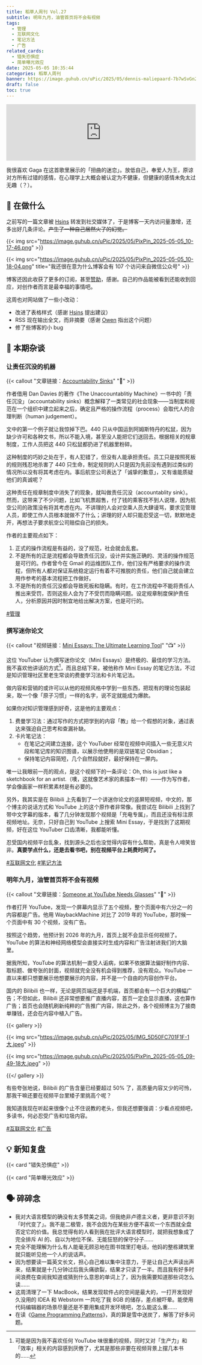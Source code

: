 ```yaml
---
title: 稻草人周刊 Vol.27
subtitle: 明年九月，油管首页将不会有视频
tags: 
  - 管理
  - 互联网文化
  - 笔记方法
  - 广告
related_cards: 
  - 错失恐惧症
  - 简单曝光效应
date: 2025-05-05 10:35:44
categories: 稻草人周刊
banner: https://image.guhub.cn/uPic/2025/05/dennis-maliepaard-7b7wSvGn2W4-unsplash-2.jpg
draft: false
toc: true
---
```


<iframe allow="autoplay *; encrypted-media *;" frameborder="0" height="150" style="width:100%;max-width:660px;overflow:hidden;background:transparent;" sandbox="allow-forms allow-popups allow-same-origin allow-scripts allow-storage-access-by-user-activation allow-top-navigation-by-user-activation" src="https://embed.music.apple.com/cn/album/judas/1440857161?i=1440857433"></iframe>

我很喜欢 Gaga 在这首歌里展示的「扭曲的迷恋」。放低自己，奉爱人为王，原谅对方所有过错的感情，在心理学上大概会被认定为不健康，但健康的感情未免太过无趣（？）。<!--more-->

## 🙋 在做什么

之前写的一篇文章被 [Hsins](https://github.com/hsins) 转发到社交媒体了，于是博客一天内访问量激增，还多出好几条评论。~~产生了一种自己居然火了的幻觉。~~

{{< img src="https://image.guhub.cn/uPic/2025/05/PixPin_2025-05-05_10-17-46.png" >}}

{{< img src="https://image.guhub.cn/uPic/2025/05/PixPin_2025-05-05_10-18-04.png" title="我还很在意为什么博客会有 107 个访问来自微信公众号" >}}

博客还因此收获了更多的订阅，甚至[赞助](/sponsor/)，感谢。自己的作品能被看到还能收到回应，对创作者而言是最幸福的事情吧。

这周也对网站做了一些小改动：

- 改进了表格样式（感谢 [Hsins](https://github.com/hsins) 提出建议）
- RSS 现在输出全文，而非摘要（感谢 [Owen](https://www.owenyoung.com) 指出这个问题）
- 修了些博客的小 bug


## 💬 本期杂谈

### 让责任沉没的机器

{{< callout "文章链接：[Accountability Sinks](https://250bpm.substack.com/p/accountability-sinks)" "📜" >}}

作者借用 Dan Davies 的著作《The Unaccountablitiy Machine》一书中的「责任沉没」（accountability sinks）概念解释了一类常见的社会现象——当制度和规范在一个组织中建立起来之后，确定且严格的操作流程（process）会取代人的合理判断（human judgement）。

文中的第一个例子就让我惊掉下巴。440 只从中国运到阿姆斯特丹的松鼠，因为缺少许可和各种文书，所以不能入境，甚至没人能把它们送回去。根据相关的规章制度，工作人员把这 440 只松鼠都扔进了机器里粉碎。

这种制度的巧妙之处在于，有人犯错了，但没有人能承担责任。员工只是按照死板的规则残忍地杀害了 440 只生命，制定规则的人只是因为先前没有遇到过类似的情况所以没有将其考虑在内。事后航空公司表达了「诚挚的歉意」，又有谁能质疑他们的真诚呢？

这种责任在规章制度中消失了的现象，就叫做责任沉没（accountablity sink）。然而，这带来了不少问题，比如飞机票超售，付了钱的乘客找不到人说理，因为航空公司的政策没有将其考虑在内。不讲理的人会对空乘人员大肆谩骂，要求见管理人员，即使工作人员根本就做不了什么；讲理的好人却只能忍受这一切，默默地走开，再想法子要求航空公司赔偿自己的损失。

作者的主要观点如下：

1. 正式的操作流程是有益的，没了规范，社会就会乱套。
2. 不是所有的正是流程都会导致责任沉没，设计并实施正确的、灵活的操作规范是可行的。作者曾今在 Gmail 的运维团队工作，他们没有严格要求的操作流程，但所有人都对保证系统稳定运行有着不可推脱的责任，他们自己就会建立用作参考的基本流程把工作做好。
3. 不是所有的责任沉没都会导致死板和隐瞒。有时，在工作流程中不能将责任人推出来受罚，否则这些人会为了不受罚而隐瞒问题。设定规章制度保护责任人，分析原因并因时制宜地给出解决方案，也是可行的。

[#管理](/tags/管理)

### 撰写迷你论文

{{< callout "视频链接：[Mini Essays: The Ultimate Learning Tool](https://www.youtube.com/watch?v=N4YjXJVzoZY)" "📺" >}}

这位 YouTuber 认为撰写迷你论文（Mini Essays）是终极的、最佳的学习方法。我不喜欢他讲话的方式[^1]，而且总结下来，被他称作 Mini Essay 的笔记方法，不过是知识管理社区里老生常谈的费曼学习法和卡片笔记法。

做内容和营销的或许可以从他的视频风格中学到一些东西，把现有的理论包装起来，取一个像「原子习惯」一样的名字，说不定就能成为爆款。

如果你对知识管理感到好奇，这是他的主要观点：

1. 费曼学习法：通过写作的方式把学到的内容「教」给一个假想的对象，通过表达来强迫自己思考和查漏补缺。
2. 卡片笔记法：
   - 在笔记之间建立连接，这个 YouTuber 经常在视频中间插入一些无意义片段和笔记库的知识图谱，以展示他使用的是双链笔记 Obsidian；
   - 保持笔记内容简短，几个自然段就好，最好保持在一屏内。

唯一让我眼前一亮的观点，是这个视频下的一条评论：Oh, this is just like a sketchbook for an artist.（噢，这就像艺术家的素描本一样）——作为写作者，学会像画家一样积累素材是有必要的。

另外，我其实是在 Bilibili 上先看到了一个讲迷你论文的竖屏短视频，中文的，那个博主的说话方式和 YouTube 上的这个原作者非常像。我尝试在 Bilibili 上找到了带中文字幕的版本，看了几分钟发现那个视频是「充电专属」，而且还没有标注原视频地址。无奈，只好自己到 YouTube 上搜索 Mini Essay，于是找到了这期视频，好在这位 YouTuber 口齿清晰，我都能听懂。

忍受国内视频平台乱象，找到源头之后也没觉得内容有什么帮助，真是令人啼笑皆非。**真要学点什么，还是去看书吧，别在视频平台上耗费时间了。**

[#互联网文化](/tags/互联网文化) [#笔记方法](/tags/笔记方法)

### 明年九月，油管首页将不会有视频

{{< callout "文章链接：[Someone at YouTube Needs Glasses](https://jayd.ml/2025/04/30/someone-at-youtube-needs-glasses.html)" "📜" >}}

作者打开 YouTube，发现一个屏幕内显示了五个视频，整个页面中有六分之一的内容都是广告。他用 WaybackMachine 对比了 2019 年的 YouTube，那时候一个页面中有 30 个视频，没有广告。

按照这个趋势，他预计到 2026 年的九月，首页上就不会显示任何视频了。YouTube 的算法和神经网络模型会直接实时生成内容和广告注射进我们的大脑里。

据我所知，YouTube 的算法机制一直受人诟病，如果不依据算法偏好制作内容、取标题、做夸张的封面，视频就完全没有机会得到推荐，没有观众。YouTube 一直以来都只想要展示他想要展示的内容，并不是一个自由的内容创作平台。

国内的 Bilibili 也一样，无论是网页端还是手机端，首页都会有一个巨大的横幅广告；不但如此，Bilibili 还非常想要推广直播内容，首页一定会显示直播，这也算作广告；首页也会随机刷新纯粹的广告推广内容，除此之外，各个视频博主为了接商单赚钱，还会在内容中植入广告。

{{< gallery >}}

{{< img src="https://image.guhub.cn/uPic/2025/05/IMG_5D50FC701F1F-1大.jpeg" >}}

{{< img src="https://image.guhub.cn/uPic/2025/05/PixPin_2025-05-05_09-49-18大.jpeg" >}}

{{</ gallery >}}

有些夸张地说，Bilibili 的广告含量已经要超过 50% 了，高质量内容又少的可怜，那我干嘛还要在视频平台里矮子里挑高个呢？

我知道我现在听起来很像个止不住说教的老头，但我还想要强调：少看点视频吧，多读书，何必忍受广告和垃圾内容。

[#互联网文化](/tags/互联网文化) [#广告](/tags/广告)

## 💡 新知复盘

{{< card "错失恐惧症" >}}

{{< card "简单曝光效应" >}}


## 🗣️ 碎碎念

- 我对大语言模型的确没有太多赞美之词，但我绝非卢德主义者，更非意识不到「时代变了」。我不是二极管，我不会因为在某些方便不喜欢一个东西就全盘否定它的价值。我总觉得有的人看到我在批评大语言模型时，就把我想象成了完全排斥 AI 的、自以为地位不保、无能狂怒的保守分子……
- 完全不能理解为什么有人能毫无顾忌地在图书馆里打电话，他妈的整栋建筑里就只能听见他一个人的说话声。
- 因为想要读一篇英文长文，担心自己难以集中注意力，于是让自己大声读出声来，结果就是十几分钟过后我头痛欲裂，结果才只读了一半。而且我有好多时间浪费在查阅我知道或猜到什么意思的单词上了，因为我需要知道那些词怎么读……
- 这周清理了一下 MacBook，结果发现软件占的空间是最大的，一打开发现好久没用的 IDEA 和 Webstorm 一共吃了我 8GB 的储存，差点被吓晕。能使用代码编辑器的场景尽量还是不要用集成开发环境吧，怎么能这么重……
- 在读《[Game Programming Patterns](https://gameprogrammingpatterns.com)》，真的算是雪中送炭了，解答了好多问题。

[^1]: 可能是因为我不喜欢任何 YouTube 味很重的视频，同时又对「生产力」和「效率」相关的内容感到厌倦了，尤其是那些非要在视频背景上摆几本书的……
